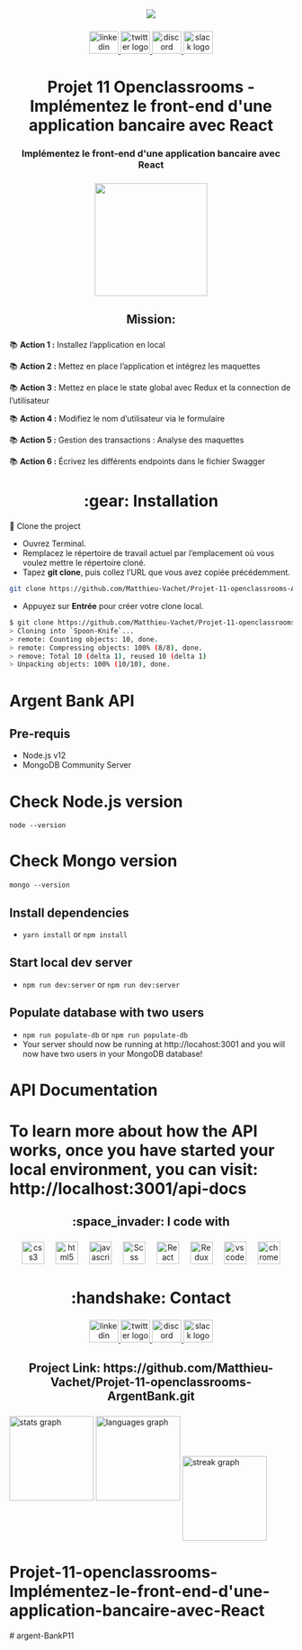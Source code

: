 <div align="center">
  <img src="https://profile-counter.glitch.me/Matthieu-Vachet/count.svg?"  />
</div>

###

<div align="center">
  <a href="www.linkedin.com/in/matthieu-vachet-46b7231b0" target="_blank">
    <img src="https://raw.githubusercontent.com/maurodesouza/profile-readme-generator/master/src/assets/icons/social/linkedin/default.svg" width="52" height="40" alt="linkedin logo"  />
  </a>
  <a href="https://twitter.com/ShinyHunting02" target="_blank">
    <img src="https://raw.githubusercontent.com/maurodesouza/profile-readme-generator/master/src/assets/icons/social/twitter/default.svg" width="52" height="40" alt="twitter logo"  />
  </a>
  <a href="https://discord.com/matthieu_v" target="_blank">
    <img src="https://raw.githubusercontent.com/maurodesouza/profile-readme-generator/master/src/assets/icons/social/discord/default.svg" width="52" height="40" alt="discord logo"  />
  </a>
  <a href="https://app.slack.com/Matthieu Vachet" target="_blank">
    <img src="https://raw.githubusercontent.com/maurodesouza/profile-readme-generator/master/src/assets/icons/social/slack/default.svg" width="52" height="40" alt="slack logo"  />
  </a>
</div>

###

<h1 align="center">Projet 11 Openclassrooms - Implémentez le front-end d'une application bancaire avec React</h1>

###

<h3 align="center">Implémentez le front-end d'une application bancaire avec React</h3>

###

<div align="center">
  <img height="200" src="https://zupimages.net/up/24/05/a28s.png"  />
</div>

###

<h2 align="center">Mission:</h2>

###

<p>📚 <strong>Action 1 :</strong> Installez l’application en local</p>
<p>📚 <strong>Action 2 :</strong> Mettez en place l’application et intégrez les
maquettes</p>
<p>📚 <strong>Action 3 :</strong> Mettez en place le state global avec Redux et
la connection de l’utilisateur</p>
<p>📚 <strong>Action 4 :</strong> Modifiez le nom d’utilisateur via le formulaire</p>
<p>📚 <strong>Action 5 :</strong>  Gestion des transactions : Analyse des maquettes</p>
<p>📚 <strong>Action 6 :</strong>  Écrivez les différents endpoints dans le fichier
Swagger</p>

###

<h1 align="center">:gear: Installation</h1>

:toolbox: Clone the project

-   Ouvrez Terminal.
-   Remplacez le répertoire de travail actuel par l’emplacement où vous voulez mettre le répertoire cloné.
-   Tapez <strong>git clone</strong>, puis collez l’URL que vous avez copiée précédemment.

```bash
git clone https://github.com/Matthieu-Vachet/Projet-11-openclassrooms-ArgentBank.git
```

-   Appuyez sur <strong>Entrée</strong> pour créer votre clone local.

```bash
$ git clone https://github.com/Matthieu-Vachet/Projet-11-openclassrooms-ArgentBank.git
> Cloning into `Spoon-Knife`...
> remote: Counting objects: 10, done.
> remote: Compressing objects: 100% (8/8), done.
> remove: Total 10 (delta 1), reused 10 (delta 1)
> Unpacking objects: 100% (10/10), done.
```

<h1>Argent Bank API</h1>

## Pre-requis

-   Node.js v12
-   MongoDB Community Server

# Check Node.js version

`node --version`

# Check Mongo version

`mongo --version`

## Install dependencies

-   `yarn install` or `npm install`

## Start local dev server

-   `npm run dev:server` or `npm run dev:server`

## Populate database with two users

-   `npm run populate-db` or `npm run populate-db`
-   Your server should now be running at http://locahost:3001 and you will now have two users in your MongoDB database!

<h1>API Documentation<h1>

To learn more about how the API works, once you have started your local environment, you can visit: http://localhost:3001/api-docs

<h2 align="center">:space_invader: I code with</h2>

###

<div align="center">
  <img src="https://cdn.jsdelivr.net/gh/devicons/devicon/icons/css3/css3-original.svg" height="40" alt="css3 logo"  />
  <img width="12" />
  <img src="https://cdn.jsdelivr.net/gh/devicons/devicon/icons/html5/html5-original.svg" height="40" alt="html5 logo"  />
  <img width="12" />
  <img src="https://cdn.jsdelivr.net/gh/devicons/devicon/icons/javascript/javascript-original.svg" height="40" alt="javascript logo"  />
  <img width="12" />
  <img src="https://raw.githubusercontent.com/Matthieu-Vachet/devicon/55609aa5bd817ff167afce0d965585c92040787a/icons/sass/sass-original.svg" height ="40" alt="Scss logo" />
  <img width="12" />
  <img src="https://raw.githubusercontent.com/Matthieu-Vachet/devicon/55609aa5bd817ff167afce0d965585c92040787a/icons/react/react-original.svg" height="40" alt="React logo" />
  <img width="12" />
  <img src="https://raw.githubusercontent.com/Matthieu-Vachet/devicon/master/icons/redux/redux-original.svg" height="40" alt="Redux logo" />
  <img width="12" />
  <img src="https://cdn.jsdelivr.net/gh/devicons/devicon/icons/vscode/vscode-original.svg" height="40" alt="vscode logo"  />
  <img width="12" />
  <img src="https://cdn.jsdelivr.net/gh/devicons/devicon/icons/chrome/chrome-original.svg" height="40" alt="chrome logo"  />
</div>

###

<h1 align="center">:handshake: Contact</h1>

###

<div align="center">
  <a href="www.linkedin.com/in/matthieu-vachet-46b7231b0" target="_blank">
    <img src="https://raw.githubusercontent.com/maurodesouza/profile-readme-generator/master/src/assets/icons/social/linkedin/default.svg" width="52" height="40" alt="linkedin logo"  />
  </a>
  <a href="https://twitter.com/ShinyHunting02" target="_blank">
    <img src="https://raw.githubusercontent.com/maurodesouza/profile-readme-generator/master/src/assets/icons/social/twitter/default.svg" width="52" height="40" alt="twitter logo"  />
  </a>
  <a href="https://discord.com/matthieu_v" target="_blank">
    <img src="https://raw.githubusercontent.com/maurodesouza/profile-readme-generator/master/src/assets/icons/social/discord/default.svg" width="52" height="40" alt="discord logo"  />
  </a>
  <a href="https://app.slack.com/Matthieu Vachet" target="_blank">
    <img src="https://raw.githubusercontent.com/maurodesouza/profile-readme-generator/master/src/assets/icons/social/slack/default.svg" width="52" height="40" alt="slack logo"  />
  </a>
</div>

###

<h2 align="center">Project Link: https://github.com/Matthieu-Vachet/Projet-11-openclassrooms-ArgentBank.git</h2>

###

<div>
  <img src="https://github-readme-stats.vercel.app/api?username=Matthieu-Vachet&hide_title=false&hide_rank=false&show_icons=true&include_all_commits=true&count_private=true&disable_animations=false&theme=dark&locale=fr&hide_border=false&order=1" height="150" alt="stats graph"  />
  <img src="https://github-readme-stats.vercel.app/api/top-langs?username=Matthieu-Vachet&locale=fr&hide_title=false&layout=compact&card_width=320&langs_count=5&theme=dracula&hide_border=false&order=2" height="150" alt="languages graph"  />
  <img  align="center" src="https://streak-stats.demolab.com?user=Matthieu-Vachet&locale=fr&mode=weekly&theme=dracula&hide_border=false&border_radius=5&order=3" height="150" alt="streak graph"  />
</div>

# Projet-11-openclassrooms-Implémentez-le-front-end-d'une-application-bancaire-avec-React
#   a r g e n t - B a n k P 1 1  
 